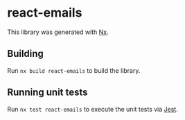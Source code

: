 # react-emails

This library was generated with [Nx](https://nx.dev).

## Building

Run `nx build react-emails` to build the library.

## Running unit tests

Run `nx test react-emails` to execute the unit tests via [Jest](https://jestjs.io).
